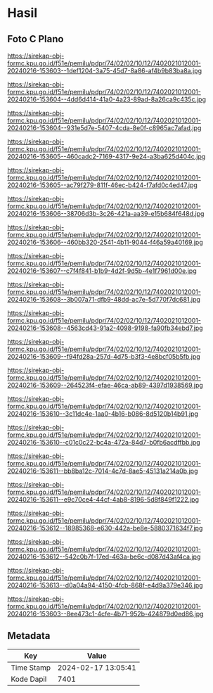 # Hasil

## Foto C Plano

https://sirekap-obj-formc.kpu.go.id/f51e/pemilu/pdpr/74/02/02/10/12/7402021012001-20240216-153603--1def1204-3a75-45d7-8a86-af4b9b83ba8a.jpg

https://sirekap-obj-formc.kpu.go.id/f51e/pemilu/pdpr/74/02/02/10/12/7402021012001-20240216-153604--4dd6d414-41a0-4a23-89ad-8a26ca9c435c.jpg

https://sirekap-obj-formc.kpu.go.id/f51e/pemilu/pdpr/74/02/02/10/12/7402021012001-20240216-153604--931e5d7e-5407-4cda-8e0f-c8965ac7afad.jpg

https://sirekap-obj-formc.kpu.go.id/f51e/pemilu/pdpr/74/02/02/10/12/7402021012001-20240216-153605--460cadc2-7169-4317-9e24-a3ba625d404c.jpg

https://sirekap-obj-formc.kpu.go.id/f51e/pemilu/pdpr/74/02/02/10/12/7402021012001-20240216-153605--ac79f279-811f-46ec-b424-f7afd0c4ed47.jpg

https://sirekap-obj-formc.kpu.go.id/f51e/pemilu/pdpr/74/02/02/10/12/7402021012001-20240216-153606--38706d3b-3c26-421a-aa39-e15b684f648d.jpg

https://sirekap-obj-formc.kpu.go.id/f51e/pemilu/pdpr/74/02/02/10/12/7402021012001-20240216-153606--460bb320-2541-4b11-9044-f46a59a40169.jpg

https://sirekap-obj-formc.kpu.go.id/f51e/pemilu/pdpr/74/02/02/10/12/7402021012001-20240216-153607--c7f4f841-b1b9-4d2f-9d5b-4e1f7961d00e.jpg

https://sirekap-obj-formc.kpu.go.id/f51e/pemilu/pdpr/74/02/02/10/12/7402021012001-20240216-153608--3b007a71-dfb9-48dd-ac7e-5d770f7dc681.jpg

https://sirekap-obj-formc.kpu.go.id/f51e/pemilu/pdpr/74/02/02/10/12/7402021012001-20240216-153608--4563cd43-91a2-4098-9198-fa90fb34ebd7.jpg

https://sirekap-obj-formc.kpu.go.id/f51e/pemilu/pdpr/74/02/02/10/12/7402021012001-20240216-153609--f94fd28a-257d-4d75-b3f3-4e8bcf05b5fb.jpg

https://sirekap-obj-formc.kpu.go.id/f51e/pemilu/pdpr/74/02/02/10/12/7402021012001-20240216-153609--264523f4-efae-46ca-ab89-4397d1938569.jpg

https://sirekap-obj-formc.kpu.go.id/f51e/pemilu/pdpr/74/02/02/10/12/7402021012001-20240216-153610--3c11dc4e-1aa0-4b16-b086-8d5120b14b91.jpg

https://sirekap-obj-formc.kpu.go.id/f51e/pemilu/pdpr/74/02/02/10/12/7402021012001-20240216-153610--c01c0c22-bc4a-472a-84d7-b0fb6acdffbb.jpg

https://sirekap-obj-formc.kpu.go.id/f51e/pemilu/pdpr/74/02/02/10/12/7402021012001-20240216-153611--bb8ba12c-7014-4c7d-8ae5-45131a214a0b.jpg

https://sirekap-obj-formc.kpu.go.id/f51e/pemilu/pdpr/74/02/02/10/12/7402021012001-20240216-153611--e9c70ce4-44cf-4ab8-8196-5d8f849f1222.jpg

https://sirekap-obj-formc.kpu.go.id/f51e/pemilu/pdpr/74/02/02/10/12/7402021012001-20240216-153612--18985368-e630-442a-be8e-5880371634f7.jpg

https://sirekap-obj-formc.kpu.go.id/f51e/pemilu/pdpr/74/02/02/10/12/7402021012001-20240216-153612--542c0b7f-17ed-463a-be6c-d087d43af4ca.jpg

https://sirekap-obj-formc.kpu.go.id/f51e/pemilu/pdpr/74/02/02/10/12/7402021012001-20240216-153613--d0a04a94-4150-4fcb-868f-e4d9a379e346.jpg

https://sirekap-obj-formc.kpu.go.id/f51e/pemilu/pdpr/74/02/02/10/12/7402021012001-20240216-153603--8ee473c1-4cfe-4b71-952b-424879d0ed86.jpg


## Metadata

| Key        | Value               |
| ---------- | ------------------- |
| Time Stamp | 2024-02-17 13:05:41 |
| Kode Dapil | 7401                |



